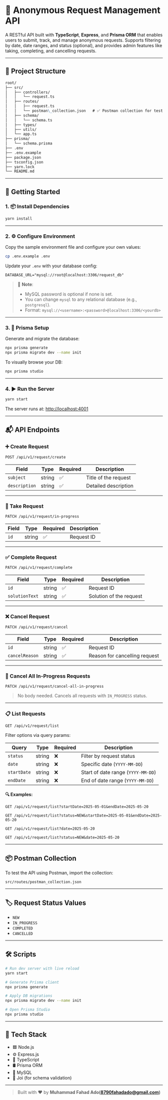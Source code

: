 # 📮 Anonymous Request Management API

A RESTful API built with **TypeScript**, **Express**, and **Prisma ORM** that enables users to submit, track, and manage anonymous requests. Supports filtering by date, date ranges, and status (optional), and provides admin features like taking, completing, and cancelling requests.

---

## 📁 Project Structure
```markdown
root/
├── src/
│   ├── controllers/
│   │   └── request.ts
│   ├── routes/
│   │   ├── request.ts
│   │   └── postman\_collection.json   # ✅ Postman collection for testing
│   ├── schema/
│   │   └── schema.ts
│   ├── types/
│   ├── utils/
│   └── app.ts
├── prisma/
│   └── schema.prisma
├── .env
├── .env.example
├── package.json
├── tsconfig.json
├── yarn.lock
└── README.md
```




---

## 🚀 Getting Started

### 1. 📦 Install Dependencies

```bash
yarn install
````

---

### 2. ⚙️ Configure Environment

Copy the sample environment file and configure your own values:

```bash
cp .env.example .env
```

Update your `.env` with your database config:

```env
DATABASE_URL="mysql://root@localhost:3306/request_db"
```

> 📝 **Note**:
>
> * MySQL password is optional if none is set.
> * You can change `mysql` to any relational database (e.g., `postgresql`).
> * Format:
>   `mysql://<username>:<password>@localhost:3306/<yourdb>`

---

### 3. 🔧 Prisma Setup

Generate and migrate the database:

```bash
npx prisma generate
npx prisma migrate dev --name init
```

To visually browse your DB:

```bash
npx prisma studio
```

---

### 4. ▶️ Run the Server

```bash
yarn start
```

The server runs at: [http://localhost:4001](http://localhost:4001)

---

## 📬 API Endpoints

### ➕ Create Request

`POST /api/v1/request/create`

| Field         | Type   | Required | Description          |
| ------------- | ------ | -------- | -------------------- |
| `subject`     | string | ✅        | Title of the request |
| `description` | string | ✅        | Detailed description |

---

### 🔄 Take Request

`PATCH /api/v1/request/in-progress`

| Field | Type   | Required | Description |
| ----- | ------ | -------- | ----------- |
| `id`  | string | ✅        | Request ID  |

---

### ✅ Complete Request

`PATCH /api/v1/request/complete`

| Field          | Type   | Required | Description             |
| -------------- | ------ | -------- | ----------------------- |
| `id`           | string | ✅        | Request ID              |
| `solutionText` | string | ✅        | Solution of the request |

---

### ❌ Cancel Request

`PATCH /api/v1/request/cancel`

| Field          | Type   | Required | Description                   |
| -------------- | ------ | -------- | ----------------------------- |
| `id`           | string | ✅        | Request ID                    |
| `cancelReason` | string | ✅        | Reason for cancelling request |

---

### 🧹 Cancel All In-Progress Requests

`PATCH /api/v1/request/cancel-all-in-progress`

> No body needed. Cancels all requests with `IN_PROGRESS` status.

---

### 📋 List Requests

`GET /api/v1/request/list`

Filter options via query params:

| Query       | Type   | Required | Description                        |
| ----------- | ------ | -------- | ---------------------------------- |
| `status`    | string | ❌        | Filter by request status           |
| `date`      | string | ❌        | Specific date (`YYYY-MM-DD`)       |
| `startDate` | string | ❌        | Start of date range (`YYYY-MM-DD`) |
| `endDate`   | string | ❌        | End of date range (`YYYY-MM-DD`)   |

#### 🔍 Examples:

```http
GET /api/v1/request/list?startDate=2025-05-01&endDate=2025-05-20

GET /api/v1/request/list?status=NEW&startDate=2025-05-01&endDate=2025-05-20

GET /api/v1/request/list?date=2025-05-20

GET /api/v1/request/list?status=NEW&date=2025-05-20
```

---

## 📦 Postman Collection

To test the API using Postman, import the collection:

```
src/routes/postman_collection.json
```

---

## 🏷️ Request Status Values

* `NEW`
* `IN_PROGRESS`
* `COMPLETED`
* `CANCELLED`

---

## 🛠️ Scripts

```bash
# Run dev server with live reload
yarn start

# Generate Prisma client
npx prisma generate

# Apply DB migrations
npx prisma migrate dev --name init

# Open Prisma Studio
npx prisma studio
```

---

## 🧪 Tech Stack

* 🟦 Node.js
* ⚙️ Express.js
* 🧠 TypeScript
* 🛢️ Prisma ORM
* 🐬 MySQL
* 📏 Joi (for schema validation)

---

> Built with ❤️ by **Muhammad Fahad Ado(8790fahadado@gmail.com)**



